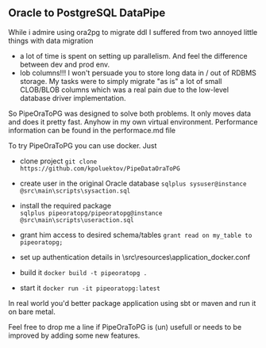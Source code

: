 ## Oracle to PostgreSQL DataPipe

While i admire using ora2pg to migrate ddl I suffered from two annoyed little things with data migration
- a lot of time is spent on setting up parallelism. And feel the difference between dev and prod env.
- lob columns!!! I won't persuade you to store long data in / out of RDBMS storage. My tasks were to simply migrate "as is" a lot of small CLOB/BLOB columns which was a real pain due to the low-level database driver implementation.

So PipeOraToPG was designed to solve both problems. It only moves data and does it pretty fast. Anyhow in my own virtual environment.
Performance information can be found in the performace.md file

To try PipeOraToPG you can use docker. Just

* clone project
  `git clone https://github.com/kpoluektov/PipeDataOraToPG`

* create user in the original Oracle database
  `sqlplus sysuser@instance @src\main\scripts\sysaction.sql`

* install the required package   
  `sqlplus pipeoratopg/pipeoratopg@instance @src\main\scripts\useraction.sql`

* grant him access to desired schema/tables
  `grant read on my_table to pipeoratopg;`

* set up authentication details in \src\resources\application_docker.conf

* build it
  `docker build -t pipeoratopg .`

* start it
  `docker run -it pipeoratopg:latest`

In real world you'd better package application using sbt or maven and run it on bare metal.

Feel free to drop me a line if PipeOraToPG is (un) usefull or needs to be improved by adding some new features.
